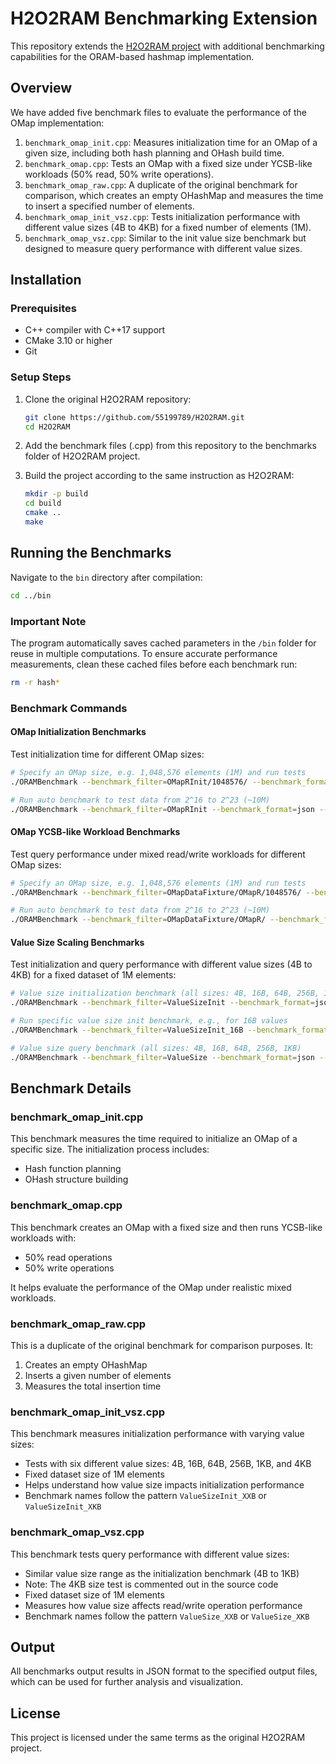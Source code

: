 # H2O2RAM Benchmarking Extension

This repository extends the [H2O2RAM project](https://github.com/55199789/H2O2RAM) with additional benchmarking capabilities for the ORAM-based hashmap implementation.

## Overview

We have added five benchmark files to evaluate the performance of the OMap implementation:

1. `benchmark_omap_init.cpp`: Measures initialization time for an OMap of a given size, including both hash planning and OHash build time.
2. `benchmark_omap.cpp`: Tests an OMap with a fixed size under YCSB-like workloads (50% read, 50% write operations).
3. `benchmark_omap_raw.cpp`: A duplicate of the original benchmark for comparison, which creates an empty OHashMap and measures the time to insert a specified number of elements.
4. `benchmark_omap_init_vsz.cpp`: Tests initialization performance with different value sizes (4B to 4KB) for a fixed number of elements (1M).
5. `benchmark_omap_vsz.cpp`: Similar to the init value size benchmark but designed to measure query performance with different value sizes.

## Installation

### Prerequisites

- C++ compiler with C++17 support
- CMake 3.10 or higher
- Git

### Setup Steps

1. Clone the original H2O2RAM repository:
   ```bash
   git clone https://github.com/55199789/H2O2RAM.git
   cd H2O2RAM
   ```

2. Add the benchmark files (.cpp) from this repository to the benchmarks folder of H2O2RAM project.

3. Build the project according to the same instruction as H2O2RAM:
   ```bash
   mkdir -p build
   cd build
   cmake ..
   make
   ```

## Running the Benchmarks

Navigate to the `bin` directory after compilation:

```bash
cd ../bin
```

### Important Note

The program automatically saves cached parameters in the `/bin` folder for reuse in multiple computations. To ensure accurate performance measurements, clean these cached files before each benchmark run:

```bash
rm -r hash*
```

### Benchmark Commands

#### OMap Initialization Benchmarks

Test initialization time for different OMap sizes:

```bash
# Specify an OMap size, e.g. 1,048,576 elements (1M) and run tests
./ORAMBenchmark --benchmark_filter=OMapRInit/1048576/ --benchmark_format=json --benchmark_out="h2o2ram_init_1m.json" --benchmark_out_format=json

# Run auto benchmark to test data from 2^16 to 2^23 (~10M)
./ORAMBenchmark --benchmark_filter=OMapRInit --benchmark_format=json --benchmark_out="h2o2ram_init.json" --benchmark_out_format=json
```

#### OMap YCSB-like Workload Benchmarks

Test query performance under mixed read/write workloads for different OMap sizes:

```bash
# Specify an OMap size, e.g. 1,048,576 elements (1M) and run tests
./ORAMBenchmark --benchmark_filter=OMapDataFixture/OMapR/1048576/ --benchmark_format=json --benchmark_out="h2o2ram_query_1m.json" --benchmark_out_format=json

# Run auto benchmark to test data from 2^16 to 2^23 (~10M)
./ORAMBenchmark --benchmark_filter=OMapDataFixture/OMapR/ --benchmark_format=json --benchmark_out="h2o2ram_query.json" --benchmark_out_format=json
```

#### Value Size Scaling Benchmarks

Test initialization and query performance with different value sizes (4B to 4KB) for a fixed dataset of 1M elements:

```bash
# Value size initialization benchmark (all sizes: 4B, 16B, 64B, 256B, 1KB, 4KB)
./ORAMBenchmark --benchmark_filter=ValueSizeInit --benchmark_format=json --benchmark_out="h2o2ram_value_size_init.json" --benchmark_out_format=json

# Run specific value size init benchmark, e.g., for 16B values
./ORAMBenchmark --benchmark_filter=ValueSizeInit_16B --benchmark_format=json --benchmark_out="h2o2ram_value_size_init_16B.json" --benchmark_out_format=json

# Value size query benchmark (all sizes: 4B, 16B, 64B, 256B, 1KB)
./ORAMBenchmark --benchmark_filter=ValueSize --benchmark_format=json --benchmark_out="h2o2ram_value_size_query.json" --benchmark_out_format=json
```

## Benchmark Details

### benchmark_omap_init.cpp

This benchmark measures the time required to initialize an OMap of a specific size. The initialization process includes:
- Hash function planning
- OHash structure building

### benchmark_omap.cpp

This benchmark creates an OMap with a fixed size and then runs YCSB-like workloads with:
- 50% read operations
- 50% write operations

It helps evaluate the performance of the OMap under realistic mixed workloads.

### benchmark_omap_raw.cpp

This is a duplicate of the original benchmark for comparison purposes. It:
1. Creates an empty OHashMap
2. Inserts a given number of elements
3. Measures the total insertion time

### benchmark_omap_init_vsz.cpp

This benchmark measures initialization performance with varying value sizes:
- Tests with six different value sizes: 4B, 16B, 64B, 256B, 1KB, and 4KB
- Fixed dataset size of 1M elements
- Helps understand how value size impacts initialization performance
- Benchmark names follow the pattern `ValueSizeInit_XXB` or `ValueSizeInit_XKB`

### benchmark_omap_vsz.cpp

This benchmark tests query performance with different value sizes:
- Similar value size range as the initialization benchmark (4B to 1KB)
- Note: The 4KB size test is commented out in the source code
- Fixed dataset size of 1M elements
- Measures how value size affects read/write operation performance
- Benchmark names follow the pattern `ValueSize_XXB` or `ValueSize_XKB`

## Output

All benchmarks output results in JSON format to the specified output files, which can be used for further analysis and visualization.

## License

This project is licensed under the same terms as the original H2O2RAM project.
